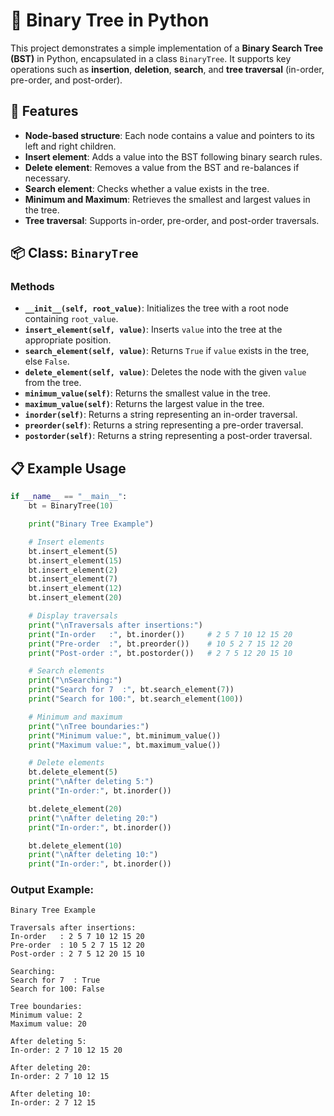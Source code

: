 # 🌳 Binary Tree in Python

This project demonstrates a simple implementation of a **Binary Search Tree (BST)** in Python, encapsulated in a class `BinaryTree`. It supports key operations such as **insertion**, **deletion**, **search**, and **tree traversal** (in-order, pre-order, and post-order).

## 🚀 Features

- **Node-based structure**: Each node contains a value and pointers to its left and right children.
- **Insert element**: Adds a value into the BST following binary search rules.
- **Delete element**: Removes a value from the BST and re-balances if necessary.
- **Search element**: Checks whether a value exists in the tree.
- **Minimum and Maximum**: Retrieves the smallest and largest values in the tree.
- **Tree traversal**: Supports in-order, pre-order, and post-order traversals.

## 📦 Class: `BinaryTree`

### Methods

- **`__init__(self, root_value)`**: Initializes the tree with a root node containing `root_value`.
- **`insert_element(self, value)`**: Inserts `value` into the tree at the appropriate position.
- **`search_element(self, value)`**: Returns `True` if `value` exists in the tree, else `False`.
- **`delete_element(self, value)`**: Deletes the node with the given `value` from the tree.
- **`minimum_value(self)`**: Returns the smallest value in the tree.
- **`maximum_value(self)`**: Returns the largest value in the tree.
- **`inorder(self)`**: Returns a string representing an in-order traversal.
- **`preorder(self)`**: Returns a string representing a pre-order traversal.
- **`postorder(self)`**: Returns a string representing a post-order traversal.

## 📋 Example Usage

```python
if __name__ == "__main__":
    bt = BinaryTree(10)

    print("Binary Tree Example")

    # Insert elements
    bt.insert_element(5)
    bt.insert_element(15)
    bt.insert_element(2)
    bt.insert_element(7)
    bt.insert_element(12)
    bt.insert_element(20)

    # Display traversals
    print("\nTraversals after insertions:")
    print("In-order   :", bt.inorder())     # 2 5 7 10 12 15 20
    print("Pre-order  :", bt.preorder())    # 10 5 2 7 15 12 20
    print("Post-order :", bt.postorder())   # 2 7 5 12 20 15 10

    # Search elements
    print("\nSearching:")
    print("Search for 7  :", bt.search_element(7))
    print("Search for 100:", bt.search_element(100))

    # Minimum and maximum
    print("\nTree boundaries:")
    print("Minimum value:", bt.minimum_value())
    print("Maximum value:", bt.maximum_value())

    # Delete elements
    bt.delete_element(5)
    print("\nAfter deleting 5:")
    print("In-order:", bt.inorder())

    bt.delete_element(20)
    print("\nAfter deleting 20:")
    print("In-order:", bt.inorder())

    bt.delete_element(10)
    print("\nAfter deleting 10:")
    print("In-order:", bt.inorder())
```

### Output Example:

```
Binary Tree Example

Traversals after insertions:
In-order   : 2 5 7 10 12 15 20
Pre-order  : 10 5 2 7 15 12 20
Post-order : 2 7 5 12 20 15 10

Searching:
Search for 7  : True
Search for 100: False

Tree boundaries:
Minimum value: 2
Maximum value: 20

After deleting 5:
In-order: 2 7 10 12 15 20

After deleting 20:
In-order: 2 7 10 12 15

After deleting 10:
In-order: 2 7 12 15
